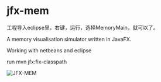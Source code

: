 jfx-mem
=======

工程导入eclipse里，右键，运行，选择MemoryMain，就可以了。

A memory visualisation simulator written in JavaFX.

Working with netbeans and eclipse

run mvn jfx:fix-classpath

![JFX-MEM](https://raw.github.com/heliofrota/jfx-mem/master/jfx-mem.png)
